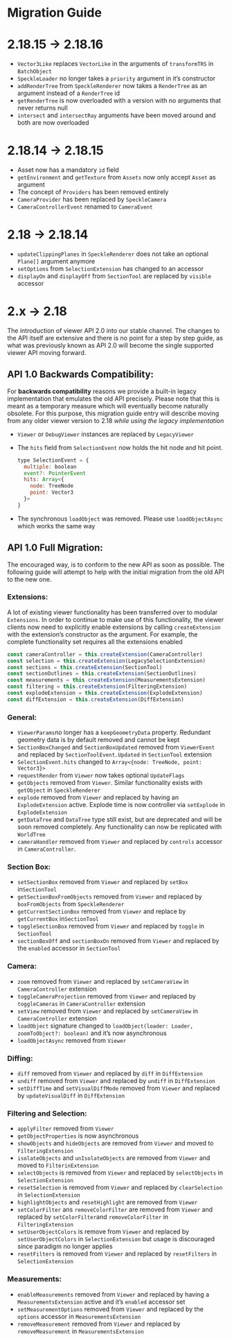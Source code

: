 # Migration Guide

# 2.18.15 → 2.18.16
- `Vector3Like` replaces `VectorLike` in the arguments of `transformTRS` in `BatchObject`
- `SpeckleLoader` no longer takes a `priority` argument in it’s constructor
- `addRenderTree` from `SpeckleRenderer` now takes a `RenderTree` as an argument instead of a `RenderTree` id
- `getRenderTree` is now overloaded with a version with no arguments that never returns null
- `intersect` and `intersectRay` arguments have been moved around and both are now overloaded

# 2.18.14 → 2.18.15
- Asset now has a mandatory ```id``` field
- `getEnvironment` and `getTexture` from `Assets` now only accept `Asset` as argument
- The concept of `Providers` has been removed entirely
- `CameraProvider` has been replaced by `SpeckleCamera`
- `CameraControllerEvent` renamed to `CameraEvent`

# 2.18 → 2.18.14

- `updateClippingPlanes`  in `SpeckleRenderer`  does not take an optional `Plane[]` argument anymore
- `setOptions` from `SelectionExtension` has changed to an accessor
- `displayOn` and `displayOff` from `SectionTool` are replaced by `visible` accessor

# 2.x → 2.18

The introduction of viewer API 2.0 into our stable channel. The changes to the API itself are extensive and there is no point for a step by step guide, as what was previously known as API 2.0 will become the single supported viewer API moving forward.

<h2>API 1.0 Backwards Compatibility:</h2>

For **backwards compatibility** reasons we provide a built-in legacy implementation that emulates the old API precisely. Please note that this is meant as a temporary measure which will eventually become naturally obsolete. For this purpose, this migration guide entry will describe moving from any older viewer version to 2.18 *while using the legacy implementation*

- `Viewer` or `DebugViewer` instances are replaced by `LegacyViewer`
- The `hits`  field from `SelectionEvent` now holds the hit node and hit point.
    
    ```jsx
    type SelectionEvent = {
      multiple: boolean
      event?: PointerEvent
      hits: Array<{
        node: TreeNode
        point: Vector3
      }>
    }
    ```
    
- The synchronous `loadObject` was removed. Please use `loadObjectAsync` which works the same way

<h2>API 1.0 Full Migration:</h2>

The encouraged way, is to conform to the new API as soon as possible. The following guide will attempt to help with the initial migration from the old API to the new one.

<h3>Extensions:</h3>

A lot of existing viewer functionality has been transferred over to modular `Extensions`. In order to continue to make use of this functionality, the viewer clients now need to explicitly enable extensions by calling `createExtension` with the extension’s constructor as the argument. For example, the complete functionality set requires all the extensions enabled

```jsx
const cameraController = this.createExtension(CameraController)
const selection = this.createExtension(LegacySelectionExtension)
const sections = this.createExtension(SectionTool)
const sectionOutlines = this.createExtension(SectionOutlines)
const measurements = this.createExtension(MeasurementsExtension)
const filtering = this.createExtension(FilteringExtension)
const explodeExtension = this.createExtension(ExplodeExtension)
const diffExtension = this.createExtension(DiffExtension)
```

<h3>General:</h3>

- `ViewerParams`no longer has a `keepGeometryData` property. Redundant geometry data is by default removed and cannot be kept
- `SectionBoxChanged` and `SectionBoxUpdated` removed from `ViewerEvent` and replaced by `SectionToolEvent.Updated` in `SectionTool` extension
- `SelectionEvent.hits` changed to `Array<{node: TreeNode, point: Vector3}>`
- `requestRender` from `Viewer` now takes optional `UpdateFlags`
- `getObjects` removed from `Viewer`. Similar functionality exists with `getObject` in `SpeckleRenderer`
- `explode` removed from `Viewer` and replaced by having an `ExplodeExtension` active. Explode time is now controller via `setExplode` in `ExplodeExtension`
- `getDataTree` and `DataTree` type still exist, but are deprecated and will be soon removed completely. Any functionality can now be replicated with `WorldTree`
- `cameraHandler` removed from `Viewer` and replaced by `controls` accessor in `CameraController`.

<h3>Section Box:</h3>

- `setSectionBox` removed from `Viewer` and replaced by `setBox` in`SectionTool`
- `getSectionBoxFromObjects` removed from `Viewer`  and replaced by `boxFromObjects` from `SpeckleRenderer`
- `getCurrentSectionBox` removed from `Viewer` and replace by `getCurrentBox` in`SectionTool`
- `toggleSectionBox` removed from `Viewer` and replaced by `toggle` in `SectionTool`
- `sectionBoxOff` and `sectionBoxOn` removed from `Viewer` and replaced by the `enabled` accessor in `SectionTool`

<h3>Camera:</h3>

- `zoom` removed from `Viewer` and replaced by `setCameraView` in `CameraController` extension
- `toggleCameraProjection` removed from `Viewer` and replaced by `toggleCameras` in `CameraController` extension
- `setView` removed from `Viewer` and replaced by `setCameraView` in `CameraController` extension
- `loadObject` signature changed to `loadObject(loader: Loader, zoomToObject?: boolean)` and it’s now asynchronous
- `loadObjectAsync` removed from `Viewer`

<h3>Diffing:</h3>

- `diff` removed from `Viewer` and replaced by `diff` in `DiffExtension`
- `undiff` removed from `Viewer` and replaced by `undiff` in `DiffExtension`
- `setDiffTime` and `setVisualDiffMode` removed from `Viewer` and replaced by `updateVisualDiff` in `DiffExtension`

<h3>Filtering and Selection:</h3>

- `applyFilter` removed from `Viewer`
- `getObjectProperties` is now asynchronous
- `showObjects` and `hideObjects` are removed from `Viewer` and moved to `FilteringExtension`
- `isolateObjects` and `unIsolateObjects` are removed from `Viewer` and moved to `FilterinExtension`
- `selectObjects` is removed from `Viewer` and replaced by `selectObjects` in `SelectionExtension`
- `resetSelection` is removed from `Viewer` and replaced by `clearSelection` in `SelectionExtension`
- `highlightObjects` and `resetHighlight` are removed from `Viewer`
- `setColorFilter` ans `removeColorFilter` are removed from `Viewer` and replaced by `setColorFilter`and `removeColorFilter` in `FilteringExtension`
- `setUserObjectColors` is remove from `Viewer` and replaced by `setUserObjectColors` in `SelectionExtension` but usage is discouraged since paradigm no longer applies
- `resetFilters`  is removed from `Viewer` and replaced by `resetFilters`  in `SelectionExtension`

<h3>Measurements:</h3>

- `enableMeasurements` removed from `Viewer` and replaced by having a `MeasurementsExtension` active and it’s `enabled` accessor set
- `setMeasurementOptions` removed from `Viewer` and replaced by the `options` accessor in `MeasurementsExtension`
- `removeMeasurement` removed from `Viewer` and replaced by `removeMeasurement` in `MeasurementsExtension`